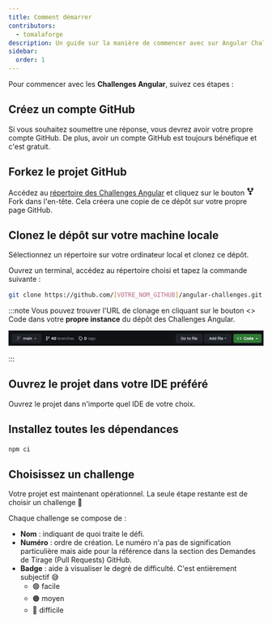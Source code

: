 ```yaml
---
title: Comment démarrer
contributors:
  - tomalaforge
description: Un guide sur la manière de commencer avec sur Angular Challenges.
sidebar:
  order: 1
---
```


Pour commencer avec les <b>Challenges Angular</b>, suivez ces étapes :

## Créez un compte GitHub

Si vous souhaitez soumettre une réponse, vous devrez avoir votre propre compte GitHub. De plus, avoir un compte GitHub est toujours bénéfique et c'est gratuit.

## Forkez le projet GitHub

Accédez au [répertoire des Challenges Angular](https://github.com/tomalaforge/angular-challenges) et cliquez sur le bouton <span class="github-neutral-btn"> <svg aria-hidden="true" height="16" viewBox="0 0 16 16" version="1.1" width="16" data-view-component="true" class="octicon octicon-repo-forked mr-2">
<path d="M5 5.372v.878c0 .414.336.75.75.75h4.5a.75.75 0 0 0 .75-.75v-.878a2.25 2.25 0 1 1 1.5 0v.878a2.25 2.25 0 0 1-2.25 2.25h-1.5v2.128a2.251 2.251 0 1 1-1.5 0V8.5h-1.5A2.25 2.25 0 0 1 3.5 6.25v-.878a2.25 2.25 0 1 1 1.5 0ZM5 3.25a.75.75 0 1 0-1.5 0 .75.75 0 0 0 1.5 0Zm6.75.75a.75.75 0 1 0 0-1.5.75.75 0 0 0 0 1.5Zm-3 8.75a.75.75 0 1 0-1.5 0 .75.75 0 0 0 1.5 0Z"></path></svg>Fork</span> dans l'en-tête. Cela créera une copie de ce dépôt sur votre propre page GitHub.

## Clonez le dépôt sur votre machine locale

Sélectionnez un répertoire sur votre ordinateur local et clonez ce dépôt.

Ouvrez un terminal, accédez au répertoire choisi et tapez la commande suivante :

```bash
git clone https://github.com/[VOTRE_NOM_GITHUB]/angular-challenges.git
```

:::note
Vous pouvez trouver l'URL de clonage en cliquant sur le bouton <span class="github-success-btn"><> Code</span> dans votre <b>propre instance</b> du dépôt des Challenges Angular.

![Header of GitHub workspace](../../../../assets/header-github.png)

:::

## Ouvrez le projet dans votre IDE préféré

Ouvrez le projet dans n'importe quel IDE de votre choix.

## Installez toutes les dépendances

```bash
npm ci
```

## Choisissez un challenge

Votre projet est maintenant opérationnel. La seule étape restante est de choisir un challenge 🚀

Chaque challenge se compose de :

- <b>Nom</b> : indiquant de quoi traite le défi.
- <b>Numéro</b> : ordre de création. Le numéro n'a pas de signification particulière mais aide pour la référence dans la section des Demandes de Tirage (Pull Requests) GitHub.
- <b>Badge</b> : aide à visualiser le degré de difficulté. C'est entièrement subjectif 😅
  - 🟢 facile
  - 🟠 moyen
  - 🔴 difficile
